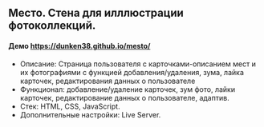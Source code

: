 ## Место. Стена для илллюстрации фотоколлекций.
#### Демо https://dunken38.github.io/mesto/
- Описание: Страница пользователя с карточками-описанием мест и их фотографиями с функцией добавления/удаления, зума, лайка карточек, редактирования данных о пользователе
- Функционал: добавление/удаление карточек, зум фото, лайки карточек, редактирование данных о пользователе, адаптив.
- Стек: HTML, CSS, JavaScript.
- Дополнительные настройки: Live Server.


